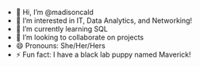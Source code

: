 - 👋 Hi, I’m @madisoncald
- 👀 I’m interested in IT, Data Analytics, and Networking!
- 🌱 I’m currently learning SQL
- 💞️ I’m looking to collaborate on projects
- 😄 Pronouns: She/Her/Hers
- ⚡ Fun fact: I have a black lab puppy named Maverick!

<!---
madisoncald/madisoncald is a ✨ special ✨ repository because its `README.md` (this file) appears on your GitHub profile.
You can click the Preview link to take a look at your changes.
--->

